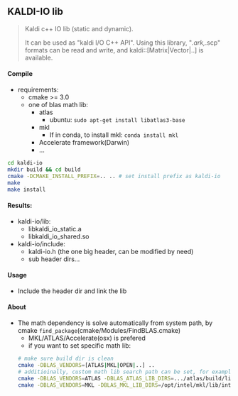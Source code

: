 ## KALDI-IO lib
> Kaldi c++ IO lib (static and dynamic). 
> 
> It can be used as "kaldi I/O C++ API". Using this library, 
> "*.ark,*.scp" formats can be read and write,
> and kaldi::[Matrix|Vector|..] is available.


#### Compile
- requirements:
    - cmake >= 3.0
    - one of blas math lib:
        - atlas
            - ubuntu: `sudo apt-get install libatlas3-base`
        - mkl
            - If in conda, to install mkl: `conda install mkl`
        - Accelerate framework(Darwin)
        - ...

```bash
cd kaldi-io
mkdir build && cd build
cmake -DCMAKE_INSTALL_PREFIX=.. .. # set install prefix as kaldi-io
make
make install 
```
#### Results:
- kaldi-io/lib:
    - libkaldi_io_static.a 
    - libkaldi_io_shared.so
- kaldi-io/include:
    - kaldi-io.h (the one big header, can be modified by need)
    - sub header dirs...

#### Usage
- Include the header dir and link the lib

#### About
- The math dependency is solve automatically from system path, by cmake `find_package`(cmake/Modules/FindBLAS.cmake)
    - MKL/ATLAS/Accelerate(osx) is prefered
    - if you want to set specific math lib:
    ```bash
    # make sure build dir is clean
    cmake -DBLAS_VENDORS=[ATLAS|MKL|OPEN|..] ..
    # additioinally, custom math lib search path can be set, for example:
    cmake -DBLAS_VENDORS=ATLAS -DBLAS_ATLAS_LIB_DIRS=.../atlas/build/lib ..
    cmake -DBLAS_VENDORS=MKL -DBLAS_MKL_LIB_DIRS=/opt/intel/mkl/lib/intel64 ..
    ```
